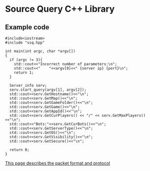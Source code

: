 # Source Query C++ Library

## Example code
```
#include<iostream>
#include "ssq.hpp"

int main(int argc, char *argv[])
{
  if (argc != 3){
    std::cout<<"Incorrect number of parameters:\n";
    std::cout<<"    "<<argv[0]<<" {server ip} {port}\n";
    return 1;
  }

  Server_info serv;
  serv.start_query(argv[1], argv[2]);
  std::cout<<serv.GetHostname()<<"\n";
  std::cout<<serv.GetMap()<<"\n";
  std::cout<<serv.GetGameFolder()<<"\n";
  std::cout<<serv.GetGame()<<"\n";
  std::cout<<serv.GetAppId()<<"\n";
  std::cout<<serv.GetCurPlayers() << "/" << serv.GetMaxPlayers()<<"\n";
  std::cout<<"Bots:"<<serv.GetCurBots()<<"\n";
  std::cout<<serv.GetServerType()<<"\n";
  std::cout<<serv.GetOS()<<"\n";
  std::cout<<serv.GetVisibility()<<"\n";
  std::cout<<serv.GetSecure()<<"\n";

  return 0;
}
```
[This page describes the packet format and protocol](https://developer.valvesoftware.com/wiki/Server_queries)

